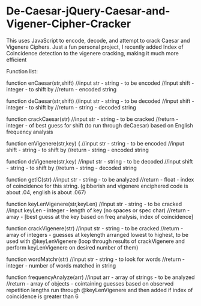# De-Caesar-jQuery-Caesar-and-Vigener-Cipher-Cracker
This uses JavaScript to encode, decode, and attempt to crack Caesar and Vigenere Ciphers. Just a fun personal project, I recently added Index of Coincidence detection to the vigenere cracking, making it much more efficient

Function list:

function enCaesar(str,shift) 
//input str - string - to be encoded
//input shift - integer - to shift by
//return - encoded string

function deCaesar(str,shift)
//input str - string - to be decoded
//input shift - integer - to shift by
//return - string - decoded string

function crackCaesar(str) 
//input str - string - to be cracked
//return - integer - of best guess for shift (to run through deCaesar) based on English frequency analysis

function enVigenere(str,key) {
//input str - string - to be encoded
//input shift - string - to shift by
//return - string - encoded string

function deVigenere(str,key)
//input str - string - to be decoded
//input shift - string - to shift by
//return - string - decoded string

function getIC(str)
//input str - string - to be analyzed
//return - float - index of coincidence for this string. (gibberish and vigenere enciphered code is about .04, english is about .067)

function keyLenVigenere(str,keyLen)
//input str - string - to be cracked
//input keyLen - integer - length of key (no spaces or spec char) 
//return - array - [best guess at the key based on freq analysis, index of coincidence]


function crackVigenere(str) 
//input str - string - to be cracked
//return - array of integers - guesses at keylength arranged lowest to highest, to be used with @keyLenVigenere (loop through results of crackVigenere and perform keyLenVigenere on desired number of them)

function wordMatchr(str)
//input str - string - to look for words
//return - integer - number of words matched in string

function frequencyAnalyze(arr)
//input arr - array of strings - to be analyzed
//return - array of objects - cointaining guesses based on observed repetition lengths run through @keyLenVigenere and then added if index of coincidence is greater than 6